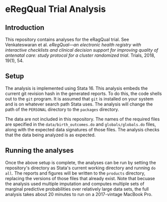 # eRegQual Trial Analysis

## Introduction

This repository contains analyses for the eRagQual trial. See Venkateswaran 
et al. *eRegQual—an electronic health registry with interactive 
checklists and clinical decision support for improving quality of antenatal 
care: study protocol for a cluster randomized trial*. Trials, 2018, 19(1), 54.

## Setup

The analysis is implemented using Stata 16. This analysis embeds the current 
git revision hash in the generated reports. To do this, the code shells out
to the `git` program. It is assumed that `git` is installed on your system
and is on whatever search path Stata uses. The analysis will change the path
of the `PERSONAL` directory to the `packages` directory.

The data are not included in this repository. The names of the required files
are specified in the `data/birth_outcomes.do` and `globals/globals.do` files,
along with the expected data signatures of those files. The analysis checks
that the data being analyzed is as expected.

## Running the analyses

Once the above setup is complete, the analyses can be run by setting the
repository's directory as Stata's current working directory and running `do all`.
The reports and figures will be written to the `products` directory, replacing
the versions of those files that already exist. Note that becuase the analysis
used multiple imputation and computes multiple sets of marginal predictive
probabilities over relatively large data sets, the full analysis takes about
20 minutes to run on a 2017-vintage MacBook Pro.
